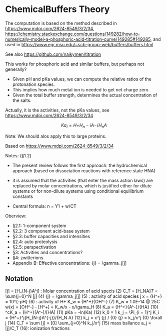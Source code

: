 # ChemicalBuffers Theory

The computation is based on the method described in https://www.mdpi.com/2624-8549/3/2/34,
https://chemistry.stackexchange.com/questions/149282/how-to-numerically-model-a-phosphoric-acid-titration-curve/149285#149285, 
and used in https://www.egr.msu.edu/~scb-group-web/buffers/buffers.html

See also https://github.com/naikymen/titration

This works for phosphoric acid and similar buffers, but perhaps not generally?

* Given pH and pKa values, we can compute the relative ratios of the protonation species.
* This implies how much metal ion is needed to get net charge zero.
* Given the total buffer strength, determines the actual concentration of the salts.

Actually, it is the activities, not the pKa values, see https://www.mdpi.com/2624-8549/3/2/34

$$
Ka_i = {H+}{H_n-iA-}/{H_nA}
$$

Note: We should alos apply this to large proteins.

Based on https://www.mdpi.com/2624-8549/3/2/34

Notes: (§1.2)

* The present review follows the first approach: the hydrochemical approach (based on dissociation reactions with reference state HNA)
* it is assumed that the activities (that enter the mass action laws) are replaced by molar concentrations, which is justified either for dilute systems or for non-dilute systems using conditional equilibrium constants 

* Central formula: n = Y1 + w/CT

Oberview:

* §2.1: 1-component system
* §2.2: 3 component acid-base system
* §2.3: buffer capacities and intensities
* §2.4: auto proteolysis
* §2.5: perspectivation
* §3: Activities and concentrations?
* §4: zwitterions
* Appendix B: Effective concentrations: {j} = \gamma_j[j]

## Notation

[j] = [H_{N-j}A^j] : Molar concentration of acid specis (2)
C_T = [H_NA]_T = \sum_{j=0}^N [j] (4)
{j} = \gamma_j[j] (5) : activity of acid species j
x = {H^+} = 10^{-pH} (6) : activity of H+
K_w = {H^+}{OH^-} (7)
K_w = 1.0E-14 @ 25C
w(x) = [OH^-] - [H^+] = K_w/x - x/\gama_H (8)
K_a = {H^+}{A^-}/{HA} (10)
^cK_a = {H^+}[A^-]/[HA] (11)
pKa = -ln(Ka) (12)
k_0 = 1
k_j = \Pi_{i = 1}^j K_i = {H^+}^j{H_{N-j}A^{-j}}/{H_N A} (12)
k_j = x^j {j} / {0}
{j} = k_j/x^j {0} \forall j (14) 
C_T = \sum [j] = [0] \sum_{j=0}^N k_j/x^j (15) mass ballance
a_j = [j]/C_T (16): ionization fractions

